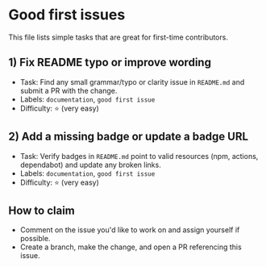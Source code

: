 # Good first issues

This file lists simple tasks that are great for first-time contributors.

## 1) Fix README typo or improve wording

- Task: Find any small grammar/typo or clarity issue in `README.md` and submit a PR with the change.
- Labels: `documentation`, `good first issue`
- Difficulty: ⭐ (very easy)

## 2) Add a missing badge or update a badge URL

- Task: Verify badges in `README.md` point to valid resources (npm, actions, dependabot) and update any broken links.
- Labels: `documentation`, `good first issue`
- Difficulty: ⭐ (very easy)

## How to claim

- Comment on the issue you'd like to work on and assign yourself if possible.
- Create a branch, make the change, and open a PR referencing this issue.
